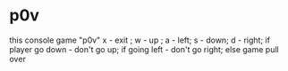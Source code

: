 # p0v
this console game "p0v"
x - exit ; w - up ; a - left; s - down; d - right;
if player go down - don't go up; if going left - don't go right; else game pull over
